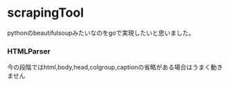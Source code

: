 # scrapingTool

pythonのbeautifulsoupみたいなのをgoで実現したいと思いました。

### HTMLParser
 今の段階ではhtml,body,head,colgroup,captionの省略がある場合はうまく動きません